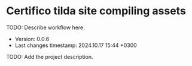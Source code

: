 <!--
@since 2024.10.06, 22:56
@changed 2024.10.06, 22:56
-->

# Certifico tilda site compiling assets

TODO: Describe workflow here.

- Version: 0.0.6
- Last changes timestamp: 2024.10.17 15:44 +0300

TODO: Add the project description.
